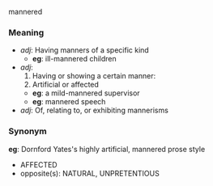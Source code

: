 mannered
### Meaning
+ _adj_: Having manners of a specific kind
    + __eg__: ill-mannered children
+ _adj_:
   1. Having or showing a certain manner:
   2. Artificial or affected
    + __eg__: a mild-mannered supervisor
    + __eg__: mannered speech
+ _adj_: Of, relating to, or exhibiting mannerisms

### Synonym

__eg__: Dornford Yates's highly artificial, mannered prose style

+ AFFECTED
+ opposite(s): NATURAL, UNPRETENTIOUS


